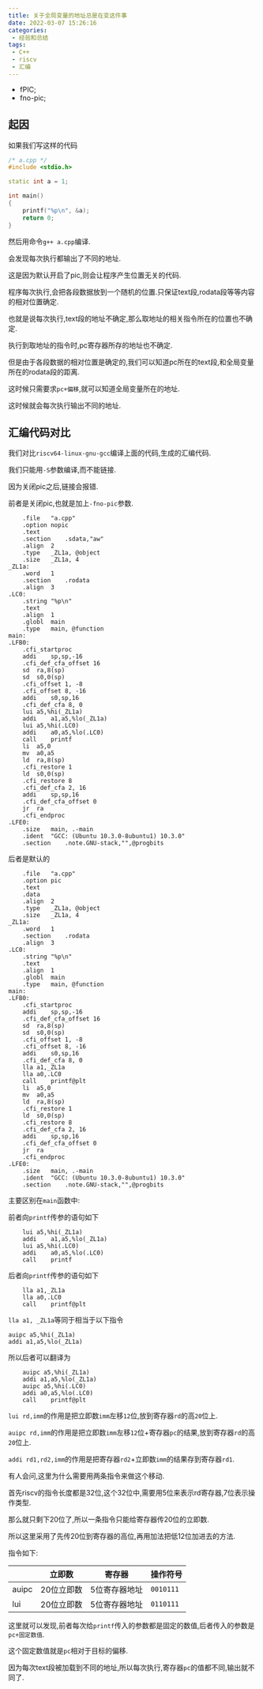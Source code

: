 ```yaml
---
title: 关于全局变量的地址总是在变这件事
date: 2022-03-07 15:26:16
categories:
 - 经验和总结
tags:
 - C++
 - riscv
 - 汇编
---
```


* fPIC;
* fno-pic;

<!-- more -->

## 起因

如果我们写这样的代码

```cpp
/* a.cpp */
#include <stdio.h>

static int a = 1;

int main()
{
    printf("%p\n", &a);
    return 0;
}
```

然后用命令`g++ a.cpp`编译.

会发现每次执行都输出了不同的地址.

这是因为默认开启了pic,则会让程序产生位置无关的代码.

程序每次执行,会把各段数据放到一个随机的位置.只保证text段,rodata段等等内容的相对位置确定.

也就是说每次执行,text段的地址不确定,那么取地址的相关指令所在的位置也不确定.

执行到取地址的指令时,pc寄存器所存的地址也不确定.

但是由于各段数据的相对位置是确定的,我们可以知道pc所在的text段,和全局变量所在的rodata段的距离.

这时候只需要求`pc+偏移`,就可以知道全局变量所在的地址.

这时候就会每次执行输出不同的地址.

## 汇编代码对比

我们对比`riscv64-linux-gnu-gcc`编译上面的代码,生成的汇编代码.

我们只能用`-S`参数编译,而不能链接.

因为关闭pic之后,链接会报错.

前者是关闭pic,也就是加上`-fno-pic`参数.

```
	.file	"a.cpp"
	.option nopic
	.text
	.section	.sdata,"aw"
	.align	2
	.type	_ZL1a, @object
	.size	_ZL1a, 4
_ZL1a:
	.word	1
	.section	.rodata
	.align	3
.LC0:
	.string	"%p\n"
	.text
	.align	1
	.globl	main
	.type	main, @function
main:
.LFB0:
	.cfi_startproc
	addi	sp,sp,-16
	.cfi_def_cfa_offset 16
	sd	ra,8(sp)
	sd	s0,0(sp)
	.cfi_offset 1, -8
	.cfi_offset 8, -16
	addi	s0,sp,16
	.cfi_def_cfa 8, 0
	lui	a5,%hi(_ZL1a)
	addi	a1,a5,%lo(_ZL1a)
	lui	a5,%hi(.LC0)
	addi	a0,a5,%lo(.LC0)
	call	printf
	li	a5,0
	mv	a0,a5
	ld	ra,8(sp)
	.cfi_restore 1
	ld	s0,0(sp)
	.cfi_restore 8
	.cfi_def_cfa 2, 16
	addi	sp,sp,16
	.cfi_def_cfa_offset 0
	jr	ra
	.cfi_endproc
.LFE0:
	.size	main, .-main
	.ident	"GCC: (Ubuntu 10.3.0-8ubuntu1) 10.3.0"
	.section	.note.GNU-stack,"",@progbits

```

后者是默认的

```
	.file	"a.cpp"
	.option pic
	.text
	.data
	.align	2
	.type	_ZL1a, @object
	.size	_ZL1a, 4
_ZL1a:
	.word	1
	.section	.rodata
	.align	3
.LC0:
	.string	"%p\n"
	.text
	.align	1
	.globl	main
	.type	main, @function
main:
.LFB0:
	.cfi_startproc
	addi	sp,sp,-16
	.cfi_def_cfa_offset 16
	sd	ra,8(sp)
	sd	s0,0(sp)
	.cfi_offset 1, -8
	.cfi_offset 8, -16
	addi	s0,sp,16
	.cfi_def_cfa 8, 0
	lla	a1,_ZL1a
	lla	a0,.LC0
	call	printf@plt
	li	a5,0
	mv	a0,a5
	ld	ra,8(sp)
	.cfi_restore 1
	ld	s0,0(sp)
	.cfi_restore 8
	.cfi_def_cfa 2, 16
	addi	sp,sp,16
	.cfi_def_cfa_offset 0
	jr	ra
	.cfi_endproc
.LFE0:
	.size	main, .-main
	.ident	"GCC: (Ubuntu 10.3.0-8ubuntu1) 10.3.0"
	.section	.note.GNU-stack,"",@progbits
```

主要区别在`main`函数中:

前者向`printf`传参的语句如下

```
	lui	a5,%hi(_ZL1a)
	addi	a1,a5,%lo(_ZL1a)
	lui	a5,%hi(.LC0)
	addi	a0,a5,%lo(.LC0)
	call	printf
```

后者向`printf`传参的语句如下

```
	lla	a1,_ZL1a
	lla	a0,.LC0
	call	printf@plt
```

`lla a1, _ZL1a`等同于相当于以下指令

```
auipc a5,%hi(_ZL1a)
addi a1,a5,%lo(_ZL1a)
```

所以后者可以翻译为

```
	auipc a5,%hi(_ZL1a)
	addi a1,a5,%lo(_ZL1a)
	auipc a5,%hi(.LC0)
	addi a0,a5,%lo(.LC0)
	call	printf@plt
```

`lui rd,imm`的作用是把立即数`imm`左移`12`位,放到寄存器`rd`的高`20`位上.

`auipc rd,imm`的作用是把立即数`imm`左移`12`位+寄存器`pc`的结果,放到寄存器`rd`的高`20`位上.

`addi rd1,rd2,imm`的作用是把寄存器`rd2`+立即数`imm`的结果存到寄存器`rd1`.

有人会问,这里为什么需要用两条指令来做这个移动.

首先riscv的指令长度都是32位,这个32位中,需要用5位来表示rd寄存器,7位表示操作类型.

那么就只剩下20位了,所以一条指令只能给寄存器传20位的立即数.

所以这里采用了先传20位到寄存器的高位,再用加法把低12位加进去的方法.

指令如下:

|  | 立即数 | 寄存器 | 操作符号 |
| --- | --- | --- | --- |
| auipc | 20位立即数 | 5位寄存器地址 | `0010111` |
| lui | 20位立即数 | 5位寄存器地址 | `0110111` |


这里就可以发现,前者每次给`printf`传入的参数都是固定的数值,后者传入的参数是`pc+固定数值`.

这个固定数值就是`pc`相对于目标的偏移.

因为每次text段被加载到不同的地址,所以每次执行,寄存器`pc`的值都不同,输出就不同了.
